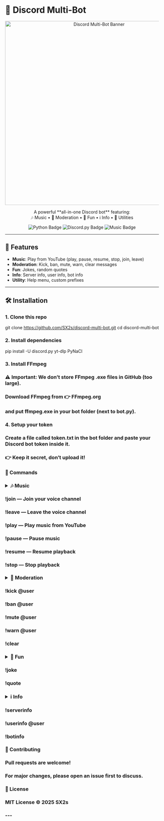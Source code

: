 # 🎵 Discord Multi-Bot
<p align="center">
  <img src="assets/banner.png" alt="Discord Multi-Bot Banner" width="600">

<p align="center">
  A powerful **all-in-one Discord bot** featuring:<br>
  🎶 Music • 🔨 Moderation • 🎉 Fun • ℹ️ Info • 🤖 Utilities
</p></p>

<p align="center">
  <img src="https://img.shields.io/badge/Python-3.12-blue?logo=python" alt="Python Badge">
  <img src="https://img.shields.io/badge/Discord.py-2.4.0-blueviolet?logo=discord" alt="Discord.py Badge">
  <img src="https://img.shields.io/badge/Music-Bot-orange?logo=youtube" alt="Music Badge">
</p>


---

## 🚀 Features
- **Music**: Play from YouTube (play, pause, resume, stop, join, leave)  
- **Moderation**: Kick, ban, mute, warn, clear messages  
- **Fun**: Jokes, random quotes  
- **Info**: Server info, user info, bot info  
- **Utility**: Help menu, custom prefixes  

---

## 🛠️ Installation

### 1. Clone this repo
git clone https://github.com/SX2s/discord-multi-bot.git
cd discord-multi-bot

### 2. Install dependencies
pip install -U discord.py yt-dlp PyNaCl

### 3. Install FFmpeg

### ⚠️ Important: We don’t store FFmpeg .exe files in GitHub (too large).
### Download FFmpeg from 👉 FFmpeg.org
###  and put ffmpeg.exe in your bot folder (next to bot.py).

### 4. Setup your token

### Create a file called token.txt in the bot folder and paste your Discord bot token inside it.
### 👉 Keep it secret, don’t upload it!

### 📜 Commands
### <details> <summary>🎶 Music</summary>

### !join — Join your voice channel

### !leave — Leave the voice channel

### !play <url> — Play music from YouTube

### !pause — Pause music

### !resume — Resume playback

### !stop — Stop playback

### </details> <details> <summary>🔨 Moderation</summary>

### !kick @user

### !ban @user

### !mute @user

### !warn @user <reason>

### !clear <amount>

### </details> <details> <summary>🎉 Fun</summary>

### !joke

### !quote

### </details> <details> <summary>ℹ️ Info</summary>

### !serverinfo

### !userinfo @user

### !botinfo

### </details>
### 🤝 Contributing

### Pull requests are welcome!
### For major changes, please open an issue first to discuss.

### 📜 License

### MIT License © 2025 SX2s


### ---
